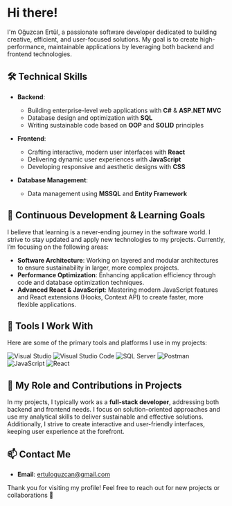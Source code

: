 # Hi there! 

I'm Oğuzcan Ertül, a passionate software developer dedicated to building creative, efficient, and user-focused solutions. My goal is to create high-performance, maintainable applications by leveraging both backend and frontend technologies.

## 🛠️ Technical Skills
- **Backend**:
  - Building enterprise-level web applications with **C#** & **ASP.NET MVC**
  - Database design and optimization with **SQL**
  - Writing sustainable code based on **OOP** and **SOLID** principles

- **Frontend**:
  - Crafting interactive, modern user interfaces with **React**
  - Delivering dynamic user experiences with **JavaScript**
  - Developing responsive and aesthetic designs with **CSS**

- **Database Management**:
  - Data management using **MSSQL** and **Entity Framework**

## 🚀 Continuous Development & Learning Goals
I believe that learning is a never-ending journey in the software world. I strive to stay updated and apply new technologies to my projects. Currently, I’m focusing on the following areas:

- **Software Architecture**: Working on layered and modular architectures to ensure sustainability in larger, more complex projects.
- **Performance Optimization**: Enhancing application efficiency through code and database optimization techniques.
- **Advanced React & JavaScript**: Mastering modern JavaScript features and React extensions (Hooks, Context API) to create faster, more flexible applications.

## 💼 Tools I Work With
Here are some of the primary tools and platforms I use in my projects:

<p align="left">
  <img src="https://img.shields.io/badge/Visual%20Studio-5C2D91?style=for-the-badge&logo=visual%20studio&logoColor=white" alt="Visual Studio" />
  <img src="https://img.shields.io/badge/VS%20Code-007ACC?style=for-the-badge&logo=visual%20studio%20code&logoColor=white" alt="Visual Studio Code" />
  <img src="https://img.shields.io/badge/SQL%20Server-CC2927?style=for-the-badge&logo=microsoft%20sql%20server&logoColor=white" alt="SQL Server" />
  <img src="https://img.shields.io/badge/Postman-FF6C37?style=for-the-badge&logo=postman&logoColor=white" alt="Postman" />
  <img src="https://img.shields.io/badge/JavaScript-F7DF1E?style=for-the-badge&logo=javascript&logoColor=black" alt="JavaScript" />
  <img src="https://img.shields.io/badge/React-61DAFB?style=for-the-badge&logo=react&logoColor=black" alt="React" />
</p>

## 🌱 My Role and Contributions in Projects
In my projects, I typically work as a **full-stack developer**, addressing both backend and frontend needs. I focus on solution-oriented approaches and use my analytical skills to deliver sustainable and effective solutions. Additionally, I strive to create interactive and user-friendly interfaces, keeping user experience at the forefront.

## 📫 Contact Me
- **Email**: ertuloguzcan@gmail.com

Thank you for visiting my profile! Feel free to reach out for new projects or collaborations 🎉
